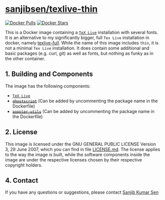 # [sanjibsen/texlive-thin](http://hub.docker.com/r/sanjibsen/texlive-thin/)

[![Docker Pulls](http://img.shields.io/docker/pulls/sanjibsen/texlive-thin.svg)](http://hub.docker.com/r/sanjibsen/texlive-thin/)
[![Docker Stars](http://img.shields.io/docker/stars/sanjibsen/texlive-thin.svg)](http://hub.docker.com/r/sanjibsen/texlive-thin/)

This is a Docker image containing a [`TeX Live`](http://en.wikipedia.org/wiki/TeX_Live) installation with several fonts.
It is an alternative to my significantly bigger, full `Tex Live` installation in docker, namely [texlive-full](http://www.github.com/sanjib-sen/texlive-full).
While the name of this image includes `thin`, it is not a minimal `Tex Live` installation.
It does contain some additional and basic packages (e.g. curl, git) as well as fonts, but nothing as funky as in the other container.

## 1. Building and Components

The image has the following components:

- [`TeX Live`](http://www.tug.org/texlive/)
- ~~[`ghostscript`](http://ghostscript.com/)~~ (Can be added by uncommenting the package name in the Dockerfile)
- ~~[`poppler-utils`](http://poppler.freedesktop.org/)~~ (Can be added by uncommenting the package name in the Dockerfile)

## 2. License

This image is licensed under the GNU GENERAL PUBLIC LICENSE Version 3, 29 June 2007, which you can find in file [LICENSE.md](http://github.com/thomasWeise/docker-texlive/blob/master/LICENSE.md).
The license applies to the way the image is built, while the software components inside the image are under the respective licenses chosen by their respective copyright holders.

<!-- ### 3. Utility Scripts

Currently, we provide the following utility scripts in folder `/bin/`:

- `filterPdf.sh <document>` transform a document (either in [PostScript](http://en.wikipedia.org/wiki/PostScript)/`PS`, `EPS`, or `PDF` format) to `PDF` and include as many of the fonts used inside the document into the final `PDF`. This uses ghostscripts `gs` and checks the output with `pdftotext` from `poppler-utils` before replacing `<document>` with the hope to build a final pdf that can display on as many machines correctly as possible. -->

## 4. Contact

If you have any questions or suggestions, please contact [Sanjib Kumar Sen](mailto:sksenonline@gmail.com)
